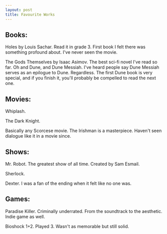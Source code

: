 ```yaml
---
layout: post
title: Favourite Works
---
```


## Books:
Holes by Louis Sachar. Read it in grade 3. First book I felt there was something profound about. I've never seen the movie.

The Gods Themselves by Isaac Asimov. The best sci-fi novel I've read so far.
Oh and Dune, and Dune Messiah. I've heard people say Dune Messiah serves as an epilogue to Dune. Regardless. The first Dune book is very special, and if you finish it, you'll probably be compelled to read the next one.


## Movies:
Whiplash.

The Dark Knight.

Basically any Scorcese movie. The Irishman is a masterpiece. Haven't seen dialogue like it in a movie since.

## Shows:
Mr. Robot. The greatest show of all time. Created by Sam Esmail.

Sherlock.

Dexter. I was a fan of the ending when it felt like no one was.


## Games:
Paradise Killer. Criminally underrated. From the soundtrack to the aesthetic. Indie game as well.

Bioshock 1+2. Played 3. Wasn't as memorable but still solid.



